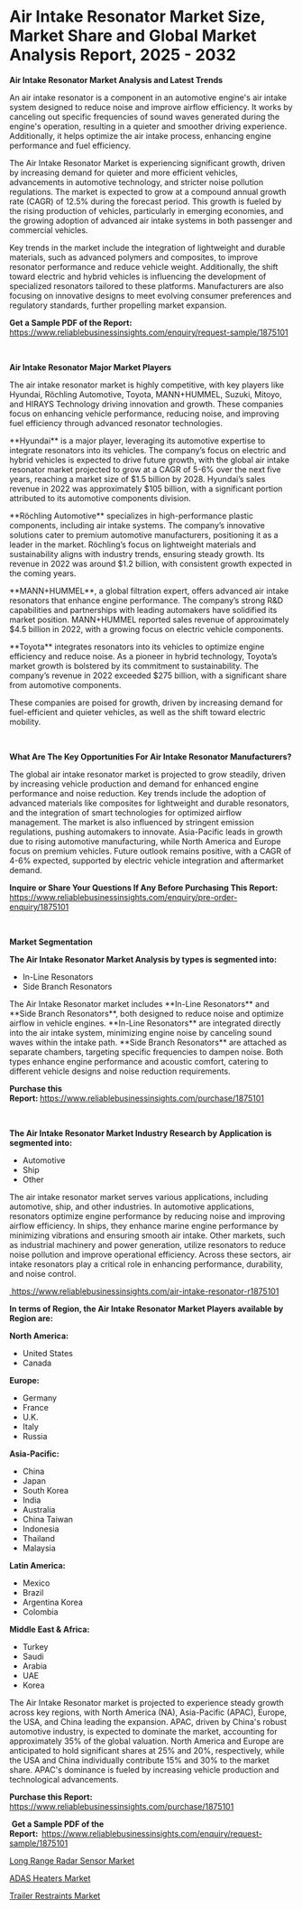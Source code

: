 <p><h1>Air Intake Resonator Market Size, Market Share and Global Market Analysis Report, 2025 - 2032</h1></p><p><strong>Air Intake Resonator Market Analysis and Latest Trends</strong></p>
<p><p>An air intake resonator is a component in an automotive engine's air intake system designed to reduce noise and improve airflow efficiency. It works by canceling out specific frequencies of sound waves generated during the engine's operation, resulting in a quieter and smoother driving experience. Additionally, it helps optimize the air intake process, enhancing engine performance and fuel efficiency.</p><p>The Air Intake Resonator Market is experiencing significant growth, driven by increasing demand for quieter and more efficient vehicles, advancements in automotive technology, and stricter noise pollution regulations. The market is expected to grow at a compound annual growth rate (CAGR) of 12.5% during the forecast period. This growth is fueled by the rising production of vehicles, particularly in emerging economies, and the growing adoption of advanced air intake systems in both passenger and commercial vehicles.</p><p>Key trends in the market include the integration of lightweight and durable materials, such as advanced polymers and composites, to improve resonator performance and reduce vehicle weight. Additionally, the shift toward electric and hybrid vehicles is influencing the development of specialized resonators tailored to these platforms. Manufacturers are also focusing on innovative designs to meet evolving consumer preferences and regulatory standards, further propelling market expansion.</p></p>
<p><strong>Get a Sample PDF of the Report:&nbsp;</strong> <a href="https://www.reliablebusinessinsights.com/enquiry/request-sample/1875101?utm_campaign=57&utm_medium=2&utm_source=Github&utm_content=ia&utm_term=23012025&utm_id=air-intake-resonator">https://www.reliablebusinessinsights.com/enquiry/request-sample/1875101</a></p>
<p>&nbsp;</p>
<p><strong>Air Intake Resonator Major Market Players</strong></p>
<p><p>The air intake resonator market is highly competitive, with key players like Hyundai, Röchling Automotive, Toyota, MANN+HUMMEL, Suzuki, Mitoyo, and HIRAYS Technology driving innovation and growth. These companies focus on enhancing vehicle performance, reducing noise, and improving fuel efficiency through advanced resonator technologies.</p><p>**Hyundai** is a major player, leveraging its automotive expertise to integrate resonators into its vehicles. The company’s focus on electric and hybrid vehicles is expected to drive future growth, with the global air intake resonator market projected to grow at a CAGR of 5-6% over the next five years, reaching a market size of $1.5 billion by 2028. Hyundai’s sales revenue in 2022 was approximately $105 billion, with a significant portion attributed to its automotive components division.</p><p>**Röchling Automotive** specializes in high-performance plastic components, including air intake systems. The company’s innovative solutions cater to premium automotive manufacturers, positioning it as a leader in the market. Röchling’s focus on lightweight materials and sustainability aligns with industry trends, ensuring steady growth. Its revenue in 2022 was around $1.2 billion, with consistent growth expected in the coming years.</p><p>**MANN+HUMMEL**, a global filtration expert, offers advanced air intake resonators that enhance engine performance. The company’s strong R&D capabilities and partnerships with leading automakers have solidified its market position. MANN+HUMMEL reported sales revenue of approximately $4.5 billion in 2022, with a growing focus on electric vehicle components.</p><p>**Toyota** integrates resonators into its vehicles to optimize engine efficiency and reduce noise. As a pioneer in hybrid technology, Toyota’s market growth is bolstered by its commitment to sustainability. The company’s revenue in 2022 exceeded $275 billion, with a significant share from automotive components.</p><p>These companies are poised for growth, driven by increasing demand for fuel-efficient and quieter vehicles, as well as the shift toward electric mobility.</p></p>
<p>&nbsp;</p>
<p><strong>What Are The Key Opportunities For Air Intake Resonator Manufacturers?</strong></p>
<p><p>The global air intake resonator market is projected to grow steadily, driven by increasing vehicle production and demand for enhanced engine performance and noise reduction. Key trends include the adoption of advanced materials like composites for lightweight and durable resonators, and the integration of smart technologies for optimized airflow management. The market is also influenced by stringent emission regulations, pushing automakers to innovate. Asia-Pacific leads in growth due to rising automotive manufacturing, while North America and Europe focus on premium vehicles. Future outlook remains positive, with a CAGR of 4-6% expected, supported by electric vehicle integration and aftermarket demand.</p></p>
<p><strong>Inquire or Share Your Questions If Any Before Purchasing This Report:</strong> <a href="https://www.reliablebusinessinsights.com/enquiry/pre-order-enquiry/1875101?utm_campaign=57&utm_medium=2&utm_source=Github&utm_content=ia&utm_term=23012025&utm_id=air-intake-resonator">https://www.reliablebusinessinsights.com/enquiry/pre-order-enquiry/1875101</a></p>
<p>&nbsp;</p>
<p><strong>Market Segmentation</strong></p>
<p><strong>The Air Intake Resonator Market Analysis by types is segmented into:</strong></p>
<p><ul><li>In-Line Resonators</li><li>Side Branch Resonators</li></ul></p>
<p><p>The Air Intake Resonator market includes **In-Line Resonators** and **Side Branch Resonators**, both designed to reduce noise and optimize airflow in vehicle engines. **In-Line Resonators** are integrated directly into the air intake system, minimizing engine noise by canceling sound waves within the intake path. **Side Branch Resonators** are attached as separate chambers, targeting specific frequencies to dampen noise. Both types enhance engine performance and acoustic comfort, catering to different vehicle designs and noise reduction requirements.</p></p>
<p><strong>Purchase this Report:&nbsp;</strong><a href="https://www.reliablebusinessinsights.com/purchase/1875101?utm_campaign=57&utm_medium=2&utm_source=Github&utm_content=ia&utm_term=23012025&utm_id=air-intake-resonator">https://www.reliablebusinessinsights.com/purchase/1875101</a></p>
<p>&nbsp;</p>
<p><strong>The Air Intake Resonator Market Industry Research by Application is segmented into:</strong></p>
<p><ul><li>Automotive</li><li>Ship</li><li>Other</li></ul></p>
<p><p>The air intake resonator market serves various applications, including automotive, ship, and other industries. In automotive applications, resonators optimize engine performance by reducing noise and improving airflow efficiency. In ships, they enhance marine engine performance by minimizing vibrations and ensuring smooth air intake. Other markets, such as industrial machinery and power generation, utilize resonators to reduce noise pollution and improve operational efficiency. Across these sectors, air intake resonators play a critical role in enhancing performance, durability, and noise control.</p></p>
<p><a href="https://www.reliablebusinessinsights.com/air-intake-resonator-r1875101?utm_campaign=57&utm_medium=2&utm_source=Github&utm_content=ia&utm_term=23012025&utm_id=air-intake-resonator">&nbsp;https://www.reliablebusinessinsights.com/air-intake-resonator-r1875101</a></p>
<p><strong>In terms of Region, the Air Intake Resonator Market Players available by Region are:</strong></p>
<p>
    <p> <strong> North America: </strong>
        <ul>
            <li>United States</li>
            <li>Canada</li>
        </ul>
        </p> 
    <p> <strong> Europe: </strong>
        <ul>
            <li>Germany</li>
            <li>France</li>
            <li>U.K.</li>
            <li>Italy</li>
            <li>Russia</li>
        </ul>
        </p> 
    <p> <strong> Asia-Pacific: </strong>
        <ul>
            <li>China</li>
            <li>Japan</li>
            <li>South Korea</li>
            <li>India</li>
            <li>Australia</li>
            <li>China Taiwan</li>
            <li>Indonesia</li>
            <li>Thailand</li>
            <li>Malaysia</li>
        </ul>
        </p> 
    <p> <strong> Latin America: </strong>
        <ul>
            <li>Mexico</li>
            <li>Brazil</li>
            <li>Argentina Korea</li>
            <li>Colombia</li>
        </ul>
        </p> 
    <p> <strong> Middle East & Africa: </strong>
        <ul>
            <li>Turkey</li>
            <li>Saudi</li>
            <li>Arabia</li>
            <li>UAE</li>
            <li>Korea</li>
        </ul>
    </p>
    </p>
<p><p>The Air Intake Resonator market is projected to experience steady growth across key regions, with North America (NA), Asia-Pacific (APAC), Europe, the USA, and China leading the expansion. APAC, driven by China's robust automotive industry, is expected to dominate the market, accounting for approximately 35% of the global valuation. North America and Europe are anticipated to hold significant shares at 25% and 20%, respectively, while the USA and China individually contribute 15% and 30% to the market share. APAC's dominance is fueled by increasing vehicle production and technological advancements.</p></p>
<p><strong>Purchase this Report: </strong><a href="https://www.reliablebusinessinsights.com/purchase/1875101?utm_campaign=57&utm_medium=2&utm_source=Github&utm_content=ia&utm_term=23012025&utm_id=air-intake-resonator">https://www.reliablebusinessinsights.com/purchase/1875101</a></p>
<p>&nbsp;<strong>Get a Sample PDF of the Report:&nbsp;&nbsp;</strong><a href="https://www.reliablebusinessinsights.com/enquiry/request-sample/1875101?utm_campaign=57&utm_medium=2&utm_source=Github&utm_content=ia&utm_term=23012025&utm_id=air-intake-resonator">https://www.reliablebusinessinsights.com/enquiry/request-sample/1875101</a></p>
<p><strong></strong></p>
<p><p><a href="https://github.com/redwaymarilynn63/Market-Research-Report-List-1/blob/main/long-range-radar-sensor-market.md?utm_campaign=57&utm_medium=2&utm_source=Github&utm_content=ia&utm_term=23012025&utm_id=air-intake-resonator">Long Range Radar Sensor Market</a></p><p><a href="https://github.com/ccreola81/Market-Research-Report-List-1/blob/main/adas-heaters-market.md?utm_campaign=57&utm_medium=2&utm_source=Github&utm_content=ia&utm_term=23012025&utm_id=air-intake-resonator">ADAS Heaters Market</a></p><p><a href="https://github.com/bolalfredia7777/Market-Research-Report-List-1/blob/main/trailer-restraints-market.md?utm_campaign=57&utm_medium=2&utm_source=Github&utm_content=ia&utm_term=23012025&utm_id=air-intake-resonator">Trailer Restraints Market</a></p></p>